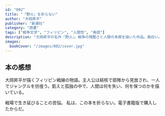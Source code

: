 ```yaml
---
id: "002"
title: "『野火』を折らない"
author: "大岡昇平"
publisher: "新潮社"
category: "読書"
tags: ["戦争文学", "フィリピン", "人間性", "再読"]
description: "大岡昇平の名作『野火』。戦争の残酷さと人間の本質を描いた作品。面白い。"
images:
  bookCover: "/images/002/cover.jpg"
---
```


## 本の感想

大岡昇平が描くフィリピン戦線の物語。主人公は結核で部隊から見放され、一人でジャングルを彷徨う。飢えと孤独の中で、人間は何を失い、何を保つのかを描いている。

戦場で生き延びることの苦悩。
私は、この本を折らない。電子書籍版で購入したからだ。